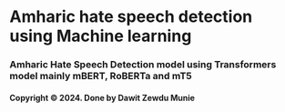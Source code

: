 # Amharic hate speech detection using Machine learning

### Amharic Hate Speech Detection model using Transformers model mainly mBERT, RoBERTa and mT5

#### Copyright &copy; 2024. Done by Dawit Zewdu Munie
